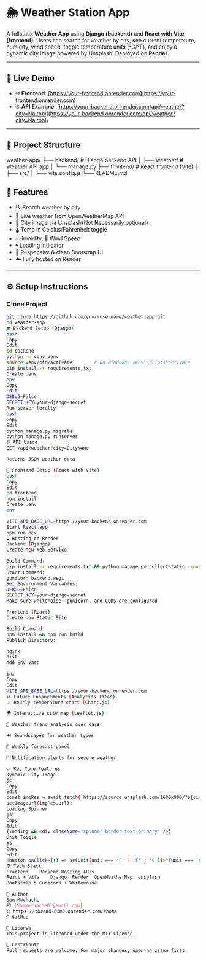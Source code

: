 # 🌦️ Weather Station App

A fullstack **Weather App** using **Django (backend)** and **React with Vite (frontend)**. Users can search for weather by city, see current temperature, humidity, wind speed, toggle temperature units (°C/°F), and enjoy a dynamic city image powered by Unsplash. Deployed on **Render**.

---

## 📸 Live Demo

- 🌐 **Frontend**: [https://your-frontend.onrender.com](https://your-frontend.onrender.com)
- 🌐 **API Example**: [https://your-backend.onrender.com/api/weather?city=Nairobi](https://your-backend.onrender.com/api/weather?city=Nairobi)

---

## 🧩 Project Structure

weather-app/
├── backend/ # Django backend API
│ ├── weather/ # Weather API app
│ └── manage.py
├── frontend/ # React frontend (Vite)
│ ├── src/
│ └── vite.config.js
└── README.md



## 🔧 Features

- 🔍 Search weather by city
- 📡 Live weather from OpenWeatherMap API
- 🌆 City image via Unsplash{Not Necessarily optional}
- 🌡️ Temp in Celsius/Fahrenheit toggle
- 💧 Humidity, 💨 Wind Speed
- 🌀 Loading indicator
- 📱 Responsive & clean Bootstrap UI
- ☁️ Fully hosted on Render

---

## ⚙️ Setup Instructions

### Clone Project

```bash
git clone https://github.com/your-username/weather-app.git
cd weather-app
🔙 Backend Setup (Django)
bash
Copy
Edit
cd backend
python -m venv venv
source venv/bin/activate        # On Windows: venv\Scripts\activate
pip install -r requirements.txt
Create .env
env
Copy
Edit
DEBUG=False
SECRET_KEY=your-django-secret
Run server locally
bash
Copy
Edit
python manage.py migrate
python manage.py runserver
🌐 API Usage
GET /api/weather?city=CityName

Returns JSON weather data

🌇 Frontend Setup (React with Vite)
bash
Copy
Edit
cd frontend
npm install
Create .env
env

VITE_API_BASE_URL=https://your-backend.onrender.com
Start React app
npm run dev
☁️ Hosting on Render
Backend (Django)
Create new Web Service

Build Command:
pip install -r requirements.txt && python manage.py collectstatic --noinput
Start Command:
gunicorn backend.wsgi
Set Environment Variables:
DEBUG=False
SECRET_KEY=your-django-secret
Make sure whitenoise, gunicorn, and CORS are configured

Frontend (React)
Create new Static Site

Build Command:
npm install && npm run build
Publish Directory:

nginx
dist
Add Env Var:

ini
Copy
Edit
VITE_API_BASE_URL=https://your-backend.onrender.com
📊 Future Enhancements (Analytics Ideas)
📈 Hourly temperature chart (Chart.js)

🌍 Interactive city map (Leaflet.js)

🧠 Weather trend analysis over days

🔊 Soundscapes for weather types

📅 Weekly forecast panel

🔔 Notification alerts for severe weather

🔍 Key Code Features
Dynamic City Image
js
Copy
Edit
const imgRes = await fetch(`https://source.unsplash.com/1600x900/?${cityName}`);
setImageUrl(imgRes.url);
Loading Spinner
js
Copy
Edit
{loading && <div className="spinner-border text-primary" />}
Unit Toggle
js
Copy
Edit
<button onClick={() => setUnit(unit === 'C' ? 'F' : 'C')}>°{unit === 'C' ? 'F' : 'C'}</button>
🛠 Tech Stack
Frontend	Backend	Hosting	APIs
React + Vite	Django	Render	OpenWeatherMap, Unsplash
Bootstrap 5	Gunicorn + Whitenoise		

👤 Author
Sam Mochache
📫 [Sammochache01@email.com]
🌐 https://thread-6im3.onrender.com/#home
🐙 GitHub

📄 License
This project is licensed under the MIT License.

🤝 Contribute
Pull requests are welcome. For major changes, open an issue first.







